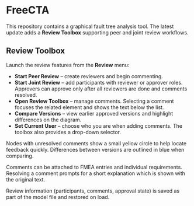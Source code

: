 # FreeCTA

This repository contains a graphical fault tree analysis tool. The latest update adds a **Review Toolbox** supporting peer and joint review workflows.

## Review Toolbox

Launch the review features from the **Review** menu:

* **Start Peer Review** – create reviewers and begin commenting.
* **Start Joint Review** – add participants with reviewer or approver roles. Approvers can approve only after all reviewers are done and comments resolved.
* **Open Review Toolbox** – manage comments. Selecting a comment focuses the related element and shows the text below the list.
* **Compare Versions** – view earlier approved versions and highlight differences on the diagram.
* **Set Current User** – choose who you are when adding comments. The toolbox also provides a drop-down selector.

Nodes with unresolved comments show a small yellow circle to help locate feedback quickly. Differences between versions are outlined in blue when comparing.

Comments can be attached to FMEA entries and individual requirements. Resolving a comment prompts for a short explanation which is shown with the original text.

Review information (participants, comments, approval state) is saved as part of the model file and restored on load.
